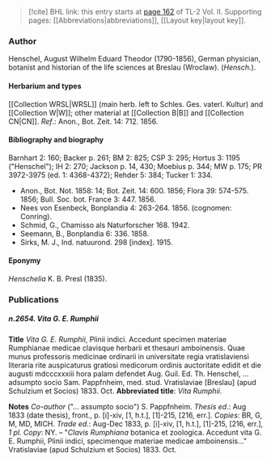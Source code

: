 > [!cite] BHL link: this entry starts at [page 162](https://www.biodiversitylibrary.org/item/103253#page/188/mode/1up) of TL-2 Vol. II.
> Supporting pages: [[Abbreviations|abbreviations]], [[Layout key|layout key]].

### Author

Henschel, August Wilhelm Eduard Theodor (1790-1856), German physician, botanist and historian of the life sciences at Breslau (Wroclaw). (*Hensch.*).

#### Herbarium and types

[[Collection WRSL|WRSL]] (main herb. left to Schles. Ges. vaterl. Kultur) and [[Collection W|W]]; other material at [[Collection B|B]] and [[Collection CN|CN]].
*Ref*.: Anon., Bot. Zeit. 14: 712. 1856.

#### Bibliography and biography

Barnhart 2: 160; Backer p. 261; BM 2: 825; CSP 3: 295; Hortus 3: 1195 ("Henschel"); IH 2: 270; Jackson p. 14, 430; Moebius p. 344; MW p. 175; PR 3972-3975 (ed. 1: 4368-4372); Rehder 5: 384; Tucker 1: 334.
- Anon., Bot. Not. 1858: 14; Bot. Zeit. 14: 600. 1856; Flora 39: 574-575. 1856; Bull. Soc. bot. France 3: 447. 1856.
- Nees von Esenbeck, Bonplandia 4: 263-264. 1856. (cognomen: Conring).
- Schmid, G., Chamisso als Naturforscher 168. 1942.
- Seemann, B., Bonplandia 6: 336. 1858.
- Sirks, M. J., Ind. natuurond. 298 \[index\]. 1915.

#### Eponymy

*Henschelia* K. B. Presl (1835).

### Publications

##### n.2654. Vita G. E. Rumphii

**Title**
*Vita G. E. Rumphii*, Plinii indici. Accedunt specimen materiae Rumphianae medicae clavisque herbarii et thesauri amboinensis. Quae munus professoris medicinae ordinarii in universitate regia vratislaviensi literaria rite auspicaturus gratiosi medicorum ordinis auctoritate edidit et die augusti mdcccxxxiii hora palam defendet Aug. Guil. Ed. Th. Henschel, ... adsumpto socio Sam. Pappfnheim, med. stud. Vratislaviae \[Breslau\] (apud Schulzium et Socios) 1833. Oct.
**Abbreviated title**: *Vita Rumphii*.

**Notes**
*Co-author* ("... assumpto socio") S. Pappfnheim.
*Thesis ed*.: Aug 1833 (date thesis), front., p. \[i\]-xiv, \[1, h.t.\], \[1\]-215, \[216, err.\]. *Copies*: BR, G, M, MD, MICH.
*Trade ed*.: Aug-Dec 1833, p. \[i\]-xiv, \[1, h.t.\], \[1\]-215, \[216, err.\], *1 pl. Copy*: NY. – "*Clavis Rumphiana* botanica et zoologica. Accedunt vita G. E. Rumphii, Plinii indici, specimenque materiae medicae amboinensis..." Vratislaviae (apud Schulzium et Socios) 1833. Oct.

